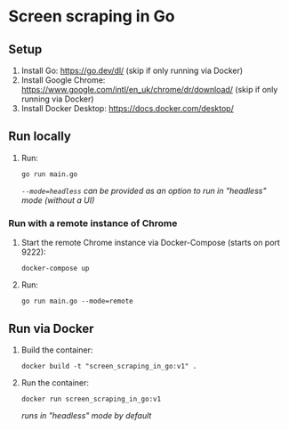 # Screen scraping in Go

## Setup
1. Install Go: https://go.dev/dl/ (skip if only running via Docker)
1. Install Google Chrome: https://www.google.com/intl/en_uk/chrome/dr/download/ (skip if only running via Docker)
1. Install Docker Desktop: https://docs.docker.com/desktop/

## Run locally
1. Run:
   ```
   go run main.go
   ```
   _`--mode=headless` can be provided as an option to run in "headless" mode (without a UI)_

### Run with a remote instance of Chrome
1. Start the remote Chrome instance via Docker-Compose (starts on port 9222):
   ```
   docker-compose up
   ```
1. Run:
   ```
   go run main.go --mode=remote
   ```


## Run via Docker
1. Build the container:
   ```
   docker build -t "screen_scraping_in_go:v1" .
   ```
1. Run the container:
   ```
   docker run screen_scraping_in_go:v1
   ```
   _runs in "headless" mode by default_

